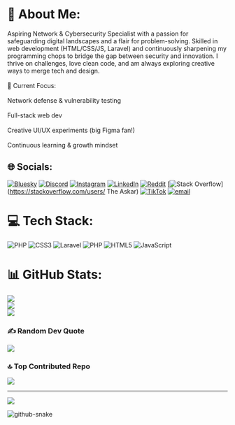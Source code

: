 # 💫 About Me:
Aspiring Network & Cybersecurity Specialist with a passion for safeguarding digital landscapes and a flair for problem-solving. Skilled in web development (HTML/CSS/JS, Laravel) and continuously sharpening my programming chops to bridge the gap between security and innovation. I thrive on challenges, love clean code, and am always exploring creative ways to merge tech and design.<br><br>🔑 Current Focus:<br><br>Network defense & vulnerability testing<br><br>Full-stack web dev<br><br>Creative UI/UX experiments (big Figma fan!)<br><br>Continuous learning & growth mindset


## 🌐 Socials:
[![Bluesky](https://img.shields.io/badge/bluesky-0285FF?style=for-the-badge&logo=bluesky&logoColor=%23FFFFFF)](https://bsky.app/profile/Askar) [![Discord](https://img.shields.io/badge/Discord-%237289DA.svg?logo=discord&logoColor=white)](https://discord.gg/https://discord.gg/MWpmqKue) [![Instagram](https://img.shields.io/badge/Instagram-%23E4405F.svg?logo=Instagram&logoColor=white)](https://instagram.com/heisaskarr) [![LinkedIn](https://img.shields.io/badge/LinkedIn-%230077B5.svg?logo=linkedin&logoColor=white)](](https://www.linkedin.com/in/mohamed-hany-02777b283/)) [![Reddit](https://img.shields.io/badge/Reddit-%23FF4500.svg?logo=Reddit&logoColor=white)](https://reddit.com/user/Rska_) [![Stack Overflow](https://img.shields.io/badge/-Stackoverflow-FE7A16?logo=stack-overflow&logoColor=white)](https://stackoverflow.com/users/ The Askar) [![TikTok](https://img.shields.io/badge/TikTok-%23000000.svg?logo=TikTok&logoColor=white)](https://tiktok.com/@3skaar21) [![email](https://img.shields.io/badge/Email-D14836?logo=gmail&logoColor=white)](mailto:mohammedhanyasker@gmail.com) 

# 💻 Tech Stack:
![PHP](https://img.shields.io/badge/php-%23777BB4.svg?style=for-the-badge&logo=php&logoColor=white) ![CSS3](https://img.shields.io/badge/css3-%231572B6.svg?style=for-the-badge&logo=css3&logoColor=white) ![Laravel](https://img.shields.io/badge/laravel-%23FF2D20.svg?style=for-the-badge&logo=laravel&logoColor=white) ![PHP](https://img.shields.io/badge/php-%23777BB4.svg?style=for-the-badge&logo=php&logoColor=white) ![HTML5](https://img.shields.io/badge/html5-%23E34F26.svg?style=for-the-badge&logo=html5&logoColor=white) ![JavaScript](https://img.shields.io/badge/javascript-%23323330.svg?style=for-the-badge&logo=javascript&logoColor=%23F7DF1E)
# 📊 GitHub Stats:
![](https://github-readme-stats.vercel.app/api?username=mohamedAskaarrr&theme=react&hide_border=false&include_all_commits=true&count_private=true)<br/>
![](https://nirzak-streak-stats.vercel.app/?user=mohamedAskaarrr&theme=react&hide_border=false)<br/>
![](https://github-readme-stats.vercel.app/api/top-langs/?username=mohamedAskaarrr&theme=react&hide_border=false&include_all_commits=true&count_private=true&layout=compact)

### ✍️ Random Dev Quote
![](https://quotes-github-readme.vercel.app/api?type=horizontal&theme=tokyonight)

### 🔝 Top Contributed Repo
![](https://github-contributor-stats.vercel.app/api?username=mohamedAskaarrr&limit=5&theme=react&combine_all_yearly_contributions=true)

---
[![](https://visitcount.itsvg.in/api?id=mohamedAskaarrr&icon=0&color=0)](https://visitcount.itsvg.in)

<!-- Proudly created with GPRM ( https://gprm.itsvg.in ) -->
<picture>
  <source media="(prefers-color-scheme: dark)" srcset="https://raw.githubusercontent.com/tobiasmeyhoefer/tobiasmeyhoefer/output/github-snake-dark.svg" />
  <source media="(prefers-color-scheme: light)" srcset="https://raw.githubusercontent.com/tobiasmeyhoefer/tobiasmeyhoefer/output/github-snake.svg" />
  <img alt="github-snake" src="https://raw.githubusercontent.com/tobiasmeyhoefer/tobiasmeyhoefer/output/github-snake.svg" />
</picture>
